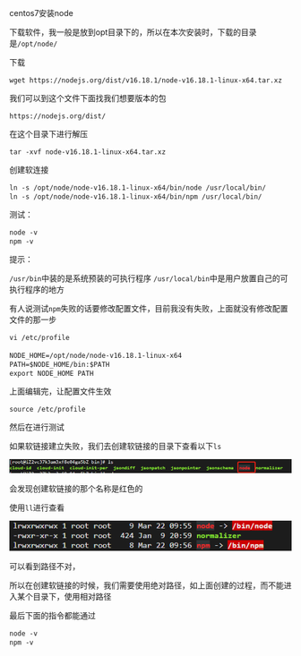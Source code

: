 centos7安装node

下载软件，我一般是放到opt目录下的，所以在本次安装时，下载的目录是`/opt/node/`

下载

```shell
wget https://nodejs.org/dist/v16.18.1/node-v16.18.1-linux-x64.tar.xz
```

我们可以到这个文件下面找我们想要版本的包

```shell
https://nodejs.org/dist/
```

在这个目录下进行解压

```shell
tar -xvf node-v16.18.1-linux-x64.tar.xz
```

创建软连接

```shell
ln -s /opt/node/node-v16.18.1-linux-x64/bin/node /usr/local/bin/
ln -s /opt/node/node-v16.18.1-linux-x64/bin/npm /usr/local/bin/
```

测试：

```shell
node -v
npm -v
```

提示：

`/usr/bin`中装的是系统预装的可执行程序 
`/usr/local/bin`中是用户放置自己的可执行程序的地方

有人说测试`npm`失败的话要修改配置文件，目前我没有失败，上面就没有修改配置文件的那一步

```shell
vi /etc/profile

NODE_HOME=/opt/node/node-v16.18.1-linux-x64
PATH=$NODE_HOME/bin:$PATH
export NODE_HOME PATH
```

上面编辑完，让配置文件生效

```shell
source /etc/profile
```

然后在进行测试



如果软链接建立失败，我们去创建软链接的目录下查看以下`ls`

![image-20230322102331770](./images/image-20230322102331770.png) 

会发现创建软链接的那个名称是红色的

使用`ll`进行查看

![image-20230322102431337](./images/image-20230322102431337.png) 

可以看到路径不对，

所以在创建软链接的时候，我们需要使用绝对路径，如上面创建的过程，而不能进入某个目录下，使用相对路径

最后下面的指令都能通过

```shell
node -v
npm -v
```



